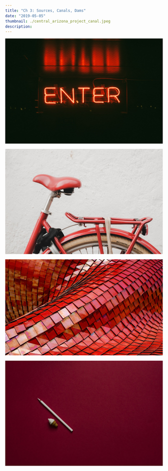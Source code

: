 ```yaml
---
title: "Ch 3: Sources, Canals, Dams"
date: "2019-05-05"
thumbnail: ./central_arizona_project_canal.jpeg
description: 
---
```


![Clean lines](./clem-onojeghuo-207792-unsplash.jpg)

![Clean lines](./mitch-lensink-588486-unsplash.jpg)

![Clean lines](./ricardo-gomez-angel-180819-unsplash.jpg)

![Clean lines](./joanna-kosinska-254406-unsplash.jpg)